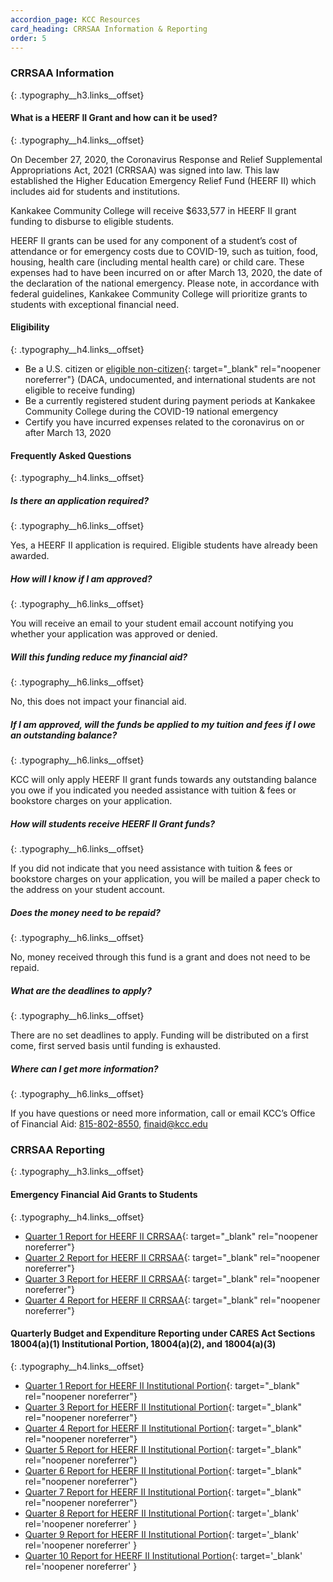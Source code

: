 ```yaml
---
accordion_page: KCC Resources
card_heading: CRRSAA Information & Reporting
order: 5
---
```

### CRRSAA Information
{: .typography__h3.links__offset}

#### What is a HEERF II Grant and how can it be used?
{: .typography__h4.links__offset}

On December 27, 2020, the Coronavirus Response and Relief Supplemental Appropriations Act, 2021 (CRRSAA) was signed into law. This law established the Higher Education Emergency Relief Fund (HEERF II) which includes aid for students and institutions.

Kankakee Community College will receive $633,577 in HEERF II grant funding to disburse to eligible students.

HEERF II grants can be used for any component of a student’s cost of attendance or for emergency costs due to COVID-19, such as tuition, food, housing, health care (including mental health care) or child care. These expenses had to have been incurred on or after March 13, 2020, the date of the declaration of the national emergency. Please note, in accordance with federal guidelines, Kankakee Community College will prioritize grants to students with exceptional financial need.

#### Eligibility
{: .typography__h4.links__offset}

* Be a U.S. citizen or [eligible non-citizen](https://studentaid.gov/help/eligible-noncitizen){: target="_blank" rel="noopener noreferrer"} (DACA, undocumented, and international students are not eligible to receive funding)
* Be a currently registered student during payment periods at Kankakee Community College during the COVID-19 national emergency
* Certify you have incurred expenses related to the coronavirus on or after March 13, 2020

#### Frequently Asked Questions
{: .typography__h4.links__offset}

##### Is there an application required?
{: .typography__h6.links__offset}

Yes, a HEERF II application is required. Eligible students have already been awarded.&nbsp;

##### How will I know if I am approved?
{: .typography__h6.links__offset}

You will receive an email to your student email account notifying you whether your application was approved or denied.

##### Will this funding reduce my financial aid?
{: .typography__h6.links__offset}

No, this does not impact your financial aid.

##### If I am approved, will the funds be applied to my tuition and fees if I owe an outstanding balance?
{: .typography__h6.links__offset}

KCC will only apply HEERF II grant funds towards any outstanding balance you owe if you indicated you needed assistance with tuition & fees or bookstore charges on your application.

##### How will students receive HEERF II Grant funds?
{: .typography__h6.links__offset}

If you did not indicate that you need assistance with tuition & fees or bookstore charges on your application, you will be mailed a paper check to the address on your student account.

##### Does the money need to be repaid?
{: .typography__h6.links__offset}

No, money received through this fund is a grant and does not need to be repaid.

##### What are the deadlines to apply?
{: .typography__h6.links__offset}

There are no set deadlines to apply. Funding will be distributed on a first come, first served basis until funding is exhausted.

##### Where can I get more information?
{: .typography__h6.links__offset}

If you have questions or need more information, call or email KCC’s Office of Financial Aid: [815-802-8550](tel:+18158028550), [finaid@kcc.edu](mailto:finaid@kcc.edu)

### CRRSAA Reporting
{: .typography__h3.links__offset}

#### Emergency Financial Aid Grants to Students
{: .typography__h4.links__offset}

* [Quarter 1 Report for HEERF II CRRSAA](../uploads/pdf/Quarter%201%20Report%20for%20HEERF%20II%20CRRSAA.pdf){: target="_blank" rel="noopener noreferrer"}
* [Quarter 2 Report for HEERF II CRRSAA](../uploads/pdf/Quarter%202%20Report%20for%20HEERF%20II%20CRRSAA.pdf){: target="_blank" rel="noopener noreferrer"}
* [Quarter 3 Report for HEERF II CRRSAA](../uploads/pdf/Quarter%203%20Report%20for%20HEERF%20II%20CRRSAA.pdf){: target="_blank" rel="noopener noreferrer"}
* [Quarter 4 Report for HEERF II CRRSAA](../uploads/pdf/Quarter%204%20Report%20for%20HEERF%20II%20CRRSAA.pdf){: target="_blank" rel="noopener noreferrer"}

#### Quarterly Budget and Expenditure Reporting under CARES Act Sections 18004(a)(1) Institutional Portion, 18004(a)(2), and 18004(a)(3)
{: .typography__h4.links__offset}

* [Quarter 1 Report for HEERF II Institutional Portion](../uploads/pdf/Quarter-1-Report-for-HEERF-II-Institutional-Portion.pdf){: target="_blank" rel="noopener noreferrer"}
* [Quarter 3 Report for HEERF II Institutional Portion](../uploads/pdf/HEERFII_Q3-2021_10-10-21.pdf){: target="_blank" rel="noopener noreferrer"}
* [Quarter 4 Report for HEERF II Institutional Portion](../uploads/pdf/HEERFII_Q4-2021_01-05-22.pdf){: target="_blank" rel="noopener noreferrer"}
* [Quarter 5 Report for HEERF II Institutional Portion](../uploads/pdf/HEERFII_Q52022_040622.pdf){: target="_blank" rel="noopener noreferrer"}
* [Quarter 6 Report for HEERF II Institutional Portion](../uploads/pdf/HEERFII_Q6-2022_07-01-22.pdf){: target="_blank" rel="noopener noreferrer"}
* [Quarter 7 Report for HEERF II Institutional Portion](../uploads/pdf/HEERFII_Q7-2022_10-05-22.pdf){: target="_blank" rel="noopener noreferrer"}
* [Quarter 8 Report for HEERF II Institutional Portion](../uploads/pdf/00769000_HEERFII_Q82022_010423.pdf){: target='_blank' rel='noopener noreferrer' }
* [Quarter 9 Report for HEERF II Institutional Portion](../uploads/pdf/HEERFII_Q9-2023_04-03-23.pdf){: target='_blank' rel='noopener noreferrer' }
* [Quarter 10 Report for HEERF II Institutional Portion](../uploads/pdf/HEERFII_Q102023_07-07-23.pdf){: target='_blank' rel='noopener noreferrer' }
